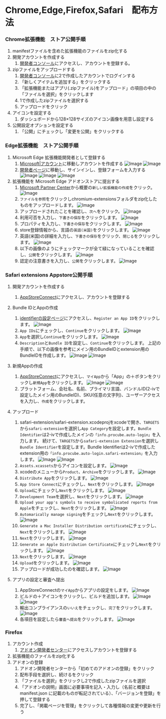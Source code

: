 # Chrome,Edge,Firefox,Safari　配布方法

### Chrome拡張機能　ストア公開手順
1. manifestファイルを含めた拡張機能のファイルをzip化する
2. 開発アカウントを作成する
   1. [開発者コンソール](https://chrome.google.com/webstore/devconsole/register)にアクセスし、アカウントを登録する。
3. zipファイルをアップロードする
   1. [開発者コンソール](https://chrome.google.com/webstore/devconsole/register)に2で作成したアカウントでログインする
   2. 「新しくアイテムを追加する」をクリックする
   3. 「拡張機能またはアプリ(.zipファイル)をアップロード」の項目の中の「ファイルを選択」をクリックします
   4. 1で作成したzipファイルを選択する
   5. アップロードをクリック
4. アイコンを設定する
   1. ダッシュボードから128×128サイズのアイコン画像を用意し設定する
5. 公開設定オプションを設定する
   1. 「公開」にチェックし「変更を公開」をクリックする

### Edge拡張機能　ストア公開手順
1. Microsoft Edge 拡張機能開発者として登録する
   1. [Microsoft|アカウント](https://account.microsoft.com/account)に移動しアカウントを作成する
   ![Image](./img/docs/edge/edge_1.png)
   ![Image](./img/docs/edge/edge_2.png)
   2. [開発者ページ](https://partner.microsoft.com/dashboard/microsoftedge/public/login?ref=dd)に移動し、サインインし、登録フォームを入力する
   ![Image](./img/docs/edge/edge_3.png)
   ![Image](./img/docs/edge/edge_4.png)
   ![Image](./img/docs/edge/edge_5.png)
2. 拡張機能を Microsoft Edge アドオンストアに提出する
   1. [Microsoft Partner Center](https://partner.microsoft.com/en-us/dashboard/microsoftedge/overview)から概要の`新しい拡張機能の作成`をクリック。
   ![Image](./img/docs/edge/edge_6.png)
   1. `ファイルを参照`をクリックしchromium-extensionsフォルダをzip化したものをアップロードします。
   ![Image](./img/docs/edge/edge_7.png)
   2. アップロードされたことを確認し、`次へ`をクリック。
   ![Image](./img/docs/edge/edge_8.png)
   3. 利用可否を入力し、`下書きの保存`をクリックします。
   ![Image](./img/docs/edge/edge_9.png)
   4. プロパティを入力し、`下書きの保存`をクリックします。
   ![Image](./img/docs/edge/edge_10.png)
   5. store登録情報から、言語の`英語(米国)`をクリックします。
   ![Image](./img/docs/edge/edge_11.png)
   6. 英語(米国)の詳細を入力し、`下書きの保存`をクリック、`閉じる`をクリックします。
   ![Image](./img/docs/edge/edge_12.png)
   7. 以下の画像のようにチェックマークが全て緑になっていることを確認し、`公開`をクリックします。
   ![Image](./img/docs/edge/edge_13.png)
   8. 認定の注意書きを入力し、`公開`をクリックします。
   ![Image](./img/docs/edge/edge_14.png)

### Safari extensions Appstore公開手順
1. 開発アカウントを作成する
   1. [AppStoreConnect](https://appstoreconnect.apple.com/login)にアクセスし、アカウントを登録する
2. Bundle IDとAppの作成
   1. [identifierの設定ページ](https://developer.apple.com/account/resources/identifiers/list)にアクセスし、`Register an App ID`をクリックします。
   ![Image](./img/docs/safari/safari_3.png)
   2. `App IDs`にチェックし、`Continue`をクリックします。
   ![Image](./img/docs/safari/safari_4.png)
   3. `App`を選択し`Continue`をクリックします。
   ![Image](./img/docs/safari/safari_5.png)
   4. `Description`と`Bundle ID`を設定し、`Continue`をクリックします。
   上記の手順で、以下の画像を参考にメイン用のBundleIDとextension用のBundleIDを作成します。
   ![Image](./img/docs/safari/safari_6.png)
   ![Image](./img/docs/safari/safari_6.5.png)
3. 新規Appの作成
   1. [AppStoreConnect](https://appstoreconnect.apple.com/)にアクセスし、`マイApp`から「App」の＋ボタンをクリックし`新規App`をクリックします。
   ![Image](./img/docs/safari/safari_1.png)
   ![Image](./img/docs/safari/safari_2.png)
   2. プラットフォーム、会社名、名前、プライマリ言語、バンドルID(2-ivで設定したメイン用のBundleID)、SKU(任意の文字列)、ユーザーアクセスを入力し、`作成`をクリックします。
4. アップロード
   1. safari-extension/safari-extension.xcodeprojをxcodeで開き、`TARGETS`から`safari-extension`を選択し`App Category`を設定します。`Bundle Identifier`は2-ivで作成したメインの`「info.procube.auto-login」`を入力します。
   続けて、`TARGETS`から`safari-extension Extension`を選択し`Bundle Identifier`を設定します。Bundle Identifierは2-ivで作成したextension用の`「info.procube.auto-login.safari-extension」`を入力します。
   ![Image](./img/docs/safari/safari_9.png)
   ![Image](./img/docs/safari/safari_10.png)
   1. `Assets.xcassets`からアイコンを設定します。
   ![Image](./img/docs/safari/safari_13.png)
   1. xcodeのメニューから`Product`、`Archive`をクリックします。
   ![Image](./img/docs/safari/safari_11.png)
   1. `Distribute App`をクリックします。
   ![Image](./img/docs/safari/safari_12.png)
   1. `App Store Connect`にチェックし、`Next`をクリックします。
   ![Image](./img/docs/safari/safari_14.png)
   1. `Upload`にチェックし`Next`をクリックします。
   ![Image](./img/docs/safari/safari_15.png)
   1. `Development Team`を選択し、`Next`をクリックします。
   ![Image](./img/docs/safari/safari_16.png)
   1. `Upload your app's symbols to receive symbolicated reports from Apple`をチェックし、`Next`をクリックします。
   ![Image](./img/docs/safari/safari_17.png)
   1. `Automarically manage signing`をチェックし`Next`をクリックします。
   ![Image](./img/docs/safari/safari_18.png)
   1.  `Generate a Mac Installer Distribution certificate`にチェックし、`Next`をクリックします。
   ![Image](./img/docs/safari/safari_19.png)
   11. `Next`をクリックします。
   ![Image](./img/docs/safari/safari_20.png)
   12. `Generate an Apple Distribution Certificate`にチェックし`Next`をクリックします。
   ![Image](./img/docs/safari/safari_21.png)
   13. `Next`をクリックします。
   ![Image](./img/docs/safari/safari_22.png)
   14. `Upload`をクリックします。
   ![Image](./img/docs/safari/safari_23.png)
   15. アップロードが成功したのを確認します。
   ![Image](./img/docs/safari/safari_24.png)

4. アプリの設定と審査へ提出
   1. AppStoreConnectの`マイApp`からアプリの設定をします。
   ![Image](./img/docs/safari/safari_25.png)
   2. ビルドの＋アイコンをクリックし、ビルドを追加します。
   ![Image](./img/docs/safari/safari_27.png)
   ![Image](./img/docs/safari/safari_28.png)
   3. 輸出コンプライアンスの`いいえ`をチェックし、`完了`をクリックします。
   ![Image](./img/docs/safari/safari_29.png)
   4. 各項目を設定したら`審査へ提出`をクリックします。
   ![Image](./img/docs/safari/safari_26.png)
### Firefox
1. アカウント作成
   1. [アドオン開発者センター](https://addons.mozilla.org/ja/developers/)にアクセスしアカウントを登録する
2. 拡張機能のファイルをzip化する
3. アドオンの登録
   1. アドオン開発者センターから「初めてのアドオンの登録」をクリック
   2. 配布手段を選択し、続けるをクリック
   3. 「ファイルを選択」をクリックし2で作成したzipファイルを選択
   4. 「アドオンの説明」画面に必要事項を記入・入力し（名前と概要は manifest.json に記載のものが転記されている）、「バージョンを登録」を押して登録する
   5. 完了し、「掲載ページを管理」をクリックして各種情報の変更や更新を行う

